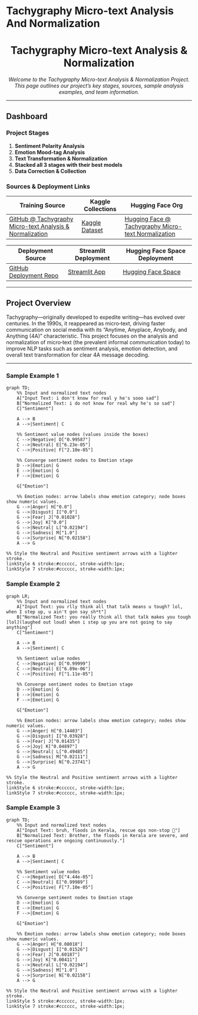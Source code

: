 # Tachygraphy Micro-text Analysis And Normalization
<!---
---
title: "Tachygraphy Micro-text Analysis & Normalization"
emoji: "⚡"
colorFrom: "pink"
colorTo: "blue"
sdk: "static"
pinned: false
---
--->

<!-- ---
title: README
emoji: 😻
colorFrom: yellow
colorTo: red
sdk: static
pinned: false
---
 -->
 
<div align="center">
  
<!-- ![Project Logo](https://via.placeholder.com/150) -->

# Tachygraphy Micro-text Analysis & Normalization

*Welcome to the Tachygraphy Micro-text Analysis & Normalization Project. This page outlines our project’s key stages, sources, sample analysis examples, and team information.*

</div>

---

## Dashboard

### Project Stages

1. **Sentiment Polarity Analysis**
2. **Emotion Mood-tag Analysis**
3. **Text Transformation & Normalization**
4. **Stacked all 3 stages with their best models**
5. **Data Correction & Collection**

### Sources & Deployment Links

| **Training Source** | **Kaggle Collections** | **Hugging Face Org** |
| ------------------- | ---------------------- | -------------------- |
| [GitHub @ Tachygraphy Micro-text Analysis & Normalization](https://github.com/ArchismanKarmakar/Tachygraphy-Microtext-Analysis-And-Normalization) | [Kaggle Dataset](https://www.kaggle.com/datasets/archismancoder/dataset-tachygraphy/data?select=Tachygraphy_MicroText-AIO-V3.xlsx) | [Hugging Face @ Tachygraphy Micro-text Normalization](https://huggingface.co/Tachygraphy-Microtext-Normalization-IEMK25) |

| **Deployment Source** | **Streamlit Deployment** | **Hugging Face Space Deployment** |
| --------------------- | ------------------------ | --------------------------------- |
| [GitHub Deployment Repo](https://github.com/ArchismanKarmakar/Tachygraphy-Microtext-Analysis-And-Normalization-Deployment-Source-HuggingFace_Streamlit_JPX14032025) | [Streamlit App](https://tachygraphy-microtext.streamlit.app/) | [Hugging Face Space](https://huggingface.co/spaces/Tachygraphy-Microtext-Normalization-IEMK25/Tachygraphy-Microtext-Analysis-and-Normalization-ArchismanCoder) |

---

## Project Overview

Tachygraphy—originally developed to expedite writing—has evolved over centuries. In the 1990s, it reappeared as micro‑text, driving faster communication on social media with its “Anytime, Anyplace, Anybody, and Anything (4A)” characteristic. This project focuses on the analysis and normalization of micro‑text (the prevalent informal communication today) to improve NLP tasks such as sentiment analysis, emotion detection, and overall text transformation for clear 4A message decoding.

---


### Sample Example 1
```mermaid
graph TD;
    %% Input and normalized text nodes
    A["Input Text: i don't know for real y he's sooo sad"]
    B["Normalized Text: i do not know for real why he's so sad"]
    C["Sentiment"]

    A --> B
    A -->|Sentiment| C

    %% Sentiment value nodes (values inside the boxes)
    C -->|Negative| D["0.99587"]
    C -->|Neutral| E["6.23e-05"]
    C -->|Positive| F["2.10e-05"]

    %% Converge sentiment nodes to Emotion stage
    D -->|Emotion| G
    E -->|Emotion| G
    F -->|Emotion| G

    G["Emotion"]

    %% Emotion nodes: arrow labels show emotion category; node boxes show numeric values.
    G -->|Anger| H["0.0"]
    G -->|Disgust| I["0.0"]
    G -->|Fear| J["0.01028"]
    G -->|Joy| K["0.0"]
    G -->|Neutral| L["0.02194"]
    G -->|Sadness| M["1.0"]
    G -->|Surprise| N["0.02158"]
    A --> G

%% Style the Neutral and Positive sentiment arrows with a lighter stroke.
linkStyle 6 stroke:#cccccc, stroke-width:1px;
linkStyle 7 stroke:#cccccc, stroke-width:1px;

```

### Sample Example 2
```mermaid
graph LR;
    %% Input and normalized text nodes
    A["Input Text: you rlly think all that talk means u tough? lol, when I step up, u ain't gon say sh*t"]
    B["Normalized Text: you really think all that talk makes you tough [lol](laughed out loud) when i step up you are not going to say anything"]
    C["Sentiment"]

    A --> B
    A -->|Sentiment| C

    %% Sentiment value nodes
    C -->|Negative| D["0.99999"]
    C -->|Neutral| E["6.89e-06"]
    C -->|Positive| F["1.11e-05"]

    %% Converge sentiment nodes to Emotion stage
    D -->|Emotion| G
    E -->|Emotion| G
    F -->|Emotion| G

    G["Emotion"]

    %% Emotion nodes: arrow labels show emotion category; nodes show numeric values.
    G -->|Anger| H["0.14403"]
    G -->|Disgust| I["0.03928"]
    G -->|Fear| J["0.01435"]
    G -->|Joy| K["0.04897"]
    G -->|Neutral| L["0.49485"]
    G -->|Sadness| M["0.02111"]
    G -->|Surprise| N["0.23741"]
    A --> G

%% Style the Neutral and Positive sentiment arrows with a lighter stroke.
linkStyle 6 stroke:#cccccc, stroke-width:1px;
linkStyle 7 stroke:#cccccc, stroke-width:1px;
```

### Sample Example 3
```mermaid
graph TD;
    %% Input and normalized text nodes
    A["Input Text: bruh, floods in Kerala, rescue ops non‑stop 🚁"]
    B["Normalized Text: Brother, the floods in Kerala are severe, and rescue operations are ongoing continuously."]
    C["Sentiment"]

    A --> B
    A -->|Sentiment| C

    %% Sentiment value nodes
    C -->|Negative| D["4.44e-05"]
    C -->|Neutral| E["0.99989"]
    C -->|Positive| F["7.10e-05"]

    %% Converge sentiment nodes to Emotion stage
    D -->|Emotion| G
    E -->|Emotion| G
    F -->|Emotion| G

    G["Emotion"]

    %% Emotion nodes: arrow labels show emotion category; node boxes show numeric values.
    G -->|Anger| H["0.08018"]
    G -->|Disgust| I["0.01526"]
    G -->|Fear| J["0.60187"]
    G -->|Joy| K["0.00411"]
    G -->|Neutral| L["0.02194"]
    G -->|Sadness| M["1.0"]
    G -->|Surprise| N["0.02158"]
    A --> G

%% Style the Neutral and Positive sentiment arrows with a lighter stroke.
linkStyle 5 stroke:#cccccc, stroke-width:1px;
linkStyle 7 stroke:#cccccc, stroke-width:1px;

```

